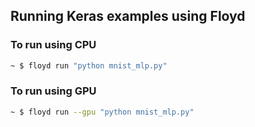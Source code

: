 ## Running Keras examples using Floyd

### To run using CPU
```bash
~ $ floyd run "python mnist_mlp.py"
```

### To run using GPU
```bash
~ $ floyd run --gpu "python mnist_mlp.py"
```
